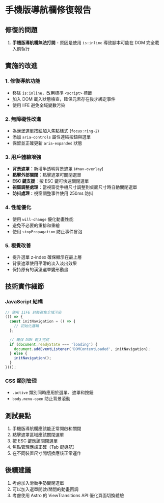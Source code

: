 # 手機版導航欄修復報告

## 修復的問題
1. **手機版導航欄無法打開** - 原因是使用 `is:inline` 導致腳本可能在 DOM 完全載入前執行

## 實施的改進

### 1. 修復導航功能
- 移除 `is:inline`，改用標準 `<script>` 標籤
- 加入 DOM 載入狀態檢查，確保元素存在後才綁定事件
- 使用 IIFE 避免全域變數污染

### 2. 無障礙性改進
- 為漢堡選單按鈕加入焦點樣式 (`focus:ring-2`)
- 添加 `aria-controls` 屬性連結按鈕與選單
- 保留並正確更新 `aria-expanded` 狀態

### 3. 用戶體驗增強
- **背景遮罩**：新增半透明背景遮罩 (`#nav-overlay`)
- **點擊外部關閉**：點擊遮罩可關閉選單
- **ESC 鍵支援**：按 ESC 鍵可快速關閉選單
- **視窗調整處理**：當視窗從手機尺寸調整到桌面尺寸時自動關閉選單
- **防抖處理**：視窗調整事件使用 250ms 防抖

### 4. 性能優化
- 使用 `will-change` 優化動畫性能
- 避免不必要的重排和重繪
- 使用 `stopPropagation` 防止事件冒泡

### 5. 視覺改善
- 提升選單 z-index 確保顯示在最上層
- 背景遮罩使用平滑的淡入淡出效果
- 保持原有的漢堡選單變形動畫

## 技術實作細節

### JavaScript 結構
```javascript
// 使用 IIFE 封裝避免全域污染
(() => {
  const initNavigation = () => {
    // 初始化邏輯
  };
  
  // 確保 DOM 載入完成
  if (document.readyState === 'loading') {
    document.addEventListener('DOMContentLoaded', initNavigation);
  } else {
    initNavigation();
  }
})();
```

### CSS 類別管理
- `.active` 類別同時應用於選單、遮罩和按鈕
- `body.menu-open` 防止背景滾動

## 測試要點
1. 手機版導航欄應該能正常開啟和關閉
2. 點擊遮罩區域應該關閉選單
3. 按 ESC 鍵應該關閉選單
4. 焦點管理應該正確（Tab 鍵導航）
5. 在不同裝置尺寸間切換應該正常運作

## 後續建議
1. 考慮加入滑動手勢關閉選單
2. 可以加入選單開啟/關閉的動畫回調
3. 考慮使用 Astro 的 ViewTransitions API 優化頁面切換體驗